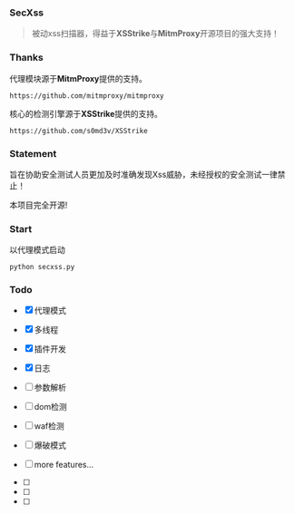 ### SecXss

> 被动xss扫描器，得益于**XSStrike**与**MitmProxy**开源项目的强大支持！



### Thanks

代理模块源于**MitmProxy**提供的支持。

```
https://github.com/mitmproxy/mitmproxy
```

核心的检测引擎源于**XSStrike**提供的支持。

```
https://github.com/s0md3v/XSStrike
```



### Statement

旨在协助安全测试人员更加及时准确发现Xss威胁，未经授权的安全测试一律禁止！

本项目完全开源!



### Start

以代理模式启动

```
python secxss.py
```



### Todo

- [x] 代理模式

- [x] 多线程

- [x] 插件开发

- [x] 日志

- [ ] 参数解析

- [ ] dom检测

- [ ] waf检测

- [ ] 爆破模式
- [ ] more features...

- [ ] 

- [ ] 

- [ ] 